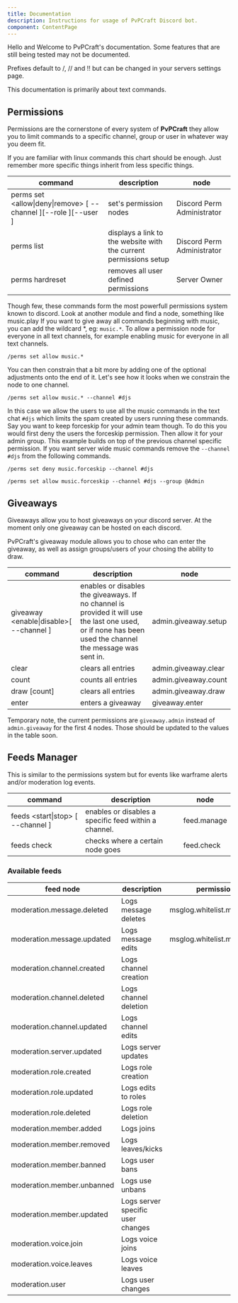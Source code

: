 ```yaml
---
title: Documentation
description: Instructions for usage of PvPCraft Discord bot.
component: ContentPage
---
```

Hello and Welcome to PvPCraft's documentation. Some features that are still being tested may not be documented.

Prefixes default to /, // and !! but can be changed in your servers settings page.

This documentation is primarily about text commands.

## Permissions

Permissions are the cornerstone of every system of **PvPCraft** they allow you to limit commands to a specific channel,
group or user in whatever way you deem fit.

If you are familiar with linux commands this chart should be enough. Just remember more specific things inherit from less specific things.

| command  | description  | node  |
|---|---|---|
| perms set <allow\|deny\|remove> <node>\[ --channel <channel>]\[--role <role>]\[--user <user>] | set\'s permission nodes | Discord Perm Administrator |
| perms list  |  displays a link to the website with the current permissions setup | Discord Perm Administrator  |
| perms hardreset  |  removes all user defined permissions  |  Server Owner  |
  
Though few, these commands form the most powerfull permissions system known to discord. Look at another module and find a node, something like music.play
If you want to give away all commands beginning with music, you can add the wildcard *, eg: `music.*`. 
To allow a permission node for everyone in all text channels, for example enabling music for everyone in all text channels.

```
/perms set allow music.*
```

You can then constrain that a bit more by adding one of the optional adjustments onto the end of it. Let's see how it looks when we constrain the node to one channel.
```
/perms set allow music.* --channel #djs
```
In this case we allow the users to use all the music commands in the text chat `#djs` which limits the spam created by users running these commands.
Say you want to keep forceskip for your admin team though. To do this you would first deny the users the forceskip permission. Then allow it for your admin group.
This example builds on top of the previous channel specific permission. If you want server wide music commands remove the `--channel #djs` from the following commands.
```
/perms set deny music.forceskip --channel #djs
```
```
/perms set allow music.forceskip --channel #djs --group @Admin
```

## Giveaways

Giveaways allow you to host giveaways on your discord server. At the moment only one giveaway can be hosted on each discord.

PvPCraft's giveaway module allows you to chose who can enter the giveaway, as well as assign groups/users of your chosing the ability
to draw.

| command  | description  | node  |
|---|---|---|
| giveaway <enable\|disable>\[ --channel <channel>] | enables or disables the giveaways. If no channel is provided it will use the last one used, or if none has been used the channel the message was sent in. | admin.giveaway.setup |
| clear | clears all entries | admin.giveaway.clear  |
| count | counts all entries | admin.giveaway.count  |
| draw [count] | clears all entries | admin.giveaway.draw  |
| enter |  enters a giveaway  |  giveaway.enter  |

Temporary note, the current permissions are `giveaway.admin` instead of `admin.giveaway` for the first 4 nodes. Those should be updated to the values in the table soon.

## Feeds Manager

This is similar to the permissions system but for events like warframe alerts and/or moderation log events.

| command  | description  | node  |
|---|---|---|
| feeds <start\|stop> <feed node>\[ --channel <channel>] | enables or disables a specific feed within a channel. | feed.manage |
| feeds check <node> | checks where a certain node goes | feed.check  |

### Available feeds
| feed node | description | permission node |
| --- | --- | --- |
| moderation.message.deleted | Logs message deletes | msglog.whitelist.messagedeleted | 
| moderation.message.updated | Logs message edits | msglog.whitelist.messageupdate |
| moderation.channel.created | Logs channel creation | |
| moderation.channel.deleted | Logs channel deletion | |
| moderation.channel.updated | Logs channel edits | |
| moderation.server.updated | Logs server updates | |
| moderation.role.created | Logs role creation | |
| moderation.role.updated | Logs edits to roles | |
| moderation.role.deleted | Logs role deletion | | 
| moderation.member.added | Logs joins | |
| moderation.member.removed | Logs leaves/kicks | |
| moderation.member.banned | Logs user bans | | 
| moderation.member.unbanned | Logs use unbans | |
| moderation.member.updated | Logs server specific user changes | |
| moderation.voice.join | Logs voice joins | |
| moderation.voice.leaves | Logs voice leaves | |
| moderation.user | Logs user changes | |
